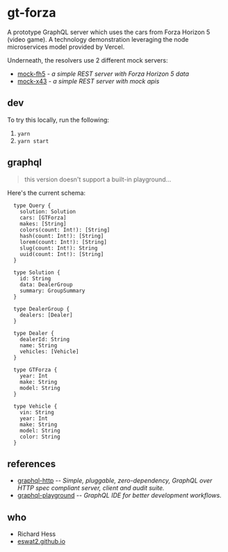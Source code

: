 # gt-forza

A prototype GraphQL server which uses the cars from Forza Horizon 5 (video game).  A technology demonstration leveraging the node microservices model provided by Vercel.

Underneath, the resolvers use 2 different mock servers:

- [mock-fh5][mock-fh5] - _a simple REST server with Forza Horizon 5 data_
- [mock-x43][mock-x43] - _a simple REST server with mock apis_

## dev

To try this locally, run the following:

1. `yarn`
2. `yarn start`


## graphql

> this version doesn't support a built-in playground...

Here's the current schema:

```
  type Query {
    solution: Solution
    cars: [GTForza]
    makes: [String]
    colors(count: Int!): [String]
    hash(count: Int!): [String]
    lorem(count: Int!): [String]
    slug(count: Int!): String
    uuid(count: Int!): [String]
  }

  type Solution {
    id: String
    data: DealerGroup
    summary: GroupSummary
  }

  type DealerGroup {
    dealers: [Dealer]
  }

  type Dealer {
    dealerId: String
    name: String
    vehicles: [Vehicle]
  }

  type GTForza {
    year: Int
    make: String
    model: String
  }

  type Vehicle {
    vin: String
    year: Int
    make: String
    model: String
    color: String
  }
```

## references

- [graphql-http][gqh-io] -- _Simple, pluggable, zero-dependency, GraphQL over HTTP spec compliant server, client and audit suite._
- [graphql-playground][gqp-io] -- _GraphQL IDE for better development workflows._

## who

- Richard Hess
- [eswat2.github.io][eswat2-io]



[eswat2-io]: https://eswat2.github.io
[gqh-io]: https://github.com/graphql/graphql-http
[gqp-io]: https://github.com/graphql/graphql-playground
[gql-io]: https://gt-forza.vercel.app/graphql
[mock-fh5]: https://mock-fh5.vercel.app/api
[mock-x43]: https://mock-x43.vercel.app/api



